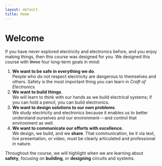 ```yaml
---
layout: default
title: Home
---
```


# Welcome

If you have never explored electricity and electronics before, and you enjoy making things, then this course was designed for you. We designed this course with <strike>three</strike> four long-term goals in mind:

1. **We want to be safe in everything we do**. <br/>
  People who do not respect electricity are dangerous to themselves and others. Safety is the most important thing you can learn in *Craft of Electronics*.
1. **We want to build things**. <br/>
  We will learn to think with our hands as we build electrical systems; if you can hold a pencil, you can build electronics.
1. **We want to design solutions to our own problems**. <br/>
  We study electricity and electronics because it enables us to better understand ourselves and our environment---and control that environment as well.
1. **We want to communicate our efforts with excellence.** <br/>
  We design, we build, and we **share**. That communication, be it via text, live presentation, or video, must be clearly articulated and professional in nature.


Throughout the course, we will highlight when we are learning about **safety**,
focusing on **building**, or **designing** circuits and systems.

<!-- Jekyll Notes

* http://klepas.org/jekyll-a-static-site-generator/
* http://erjjones.github.com/blog/How-I-built-my-blog-in-one-day/
* http://erjjones.github.com/blog/Part-two-how-I-built-my-blog/
* https://github.com/inukshuk/jekyll-scholar/#readme
* http://matthewowen.github.com/jekyll-mapping/

* https://github.com/getpelican/pelican/#readme
-->

